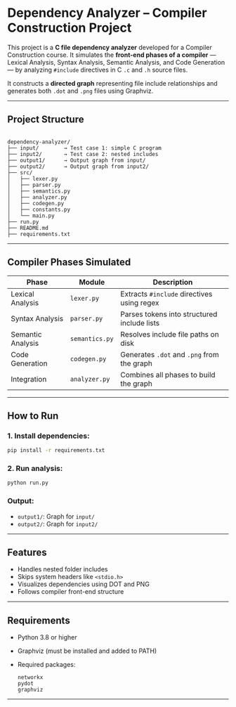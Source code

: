 #  Dependency Analyzer – Compiler Construction Project

This project is a **C file dependency analyzer** developed for a Compiler Construction course. It simulates the **front-end phases of a compiler** — Lexical Analysis, Syntax Analysis, Semantic Analysis, and Code Generation — by analyzing `#include` directives in C `.c` and `.h` source files.

It constructs a **directed graph** representing file include relationships and generates both `.dot` and `.png` files using Graphviz.

---

##  Project Structure

```

dependency-analyzer/
├── input/        → Test case 1: simple C program
├── input2/       → Test case 2: nested includes
├── output1/      → Output graph from input/
├── output2/      → Output graph from input2/
├── src/
│   ├── lexer.py
│   ├── parser.py
│   ├── semantics.py
│   ├── analyzer.py
│   ├── codegen.py
│   ├── constants.py
│   └── main.py
├── run.py
├── README.md
├── requirements.txt

````

---

##  Compiler Phases Simulated

| Phase             | Module           | Description |
|------------------|------------------|-------------|
| Lexical Analysis | `lexer.py`       | Extracts `#include` directives using regex |
| Syntax Analysis  | `parser.py`      | Parses tokens into structured include lists |
| Semantic Analysis| `semantics.py`   | Resolves include file paths on disk |
| Code Generation  | `codegen.py`     | Generates `.dot` and `.png` from the graph |
| Integration      | `analyzer.py`    | Combines all phases to build the graph |

---

##  How to Run

### 1. Install dependencies:
```bash
pip install -r requirements.txt
````

### 2. Run analysis:

```bash
python run.py
```

### Output:

* `output1/`: Graph for `input/`
* `output2/`: Graph for `input2/`

---
##  Features

* Handles nested folder includes
* Skips system headers like `<stdio.h>`
* Visualizes dependencies using DOT and PNG
* Follows compiler front-end structure

---

##  Requirements

* Python 3.8 or higher
* Graphviz (must be installed and added to PATH)
* Required packages:

  ```
  networkx
  pydot
  graphviz
  ```

---
